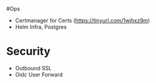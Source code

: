 #Ops
- Certmanager for Certs (https://tinyurl.com/1wjhxz9m)
- Helm Infra, Postgres

# Security
- Outbound SSL
- Oidc User Forward
